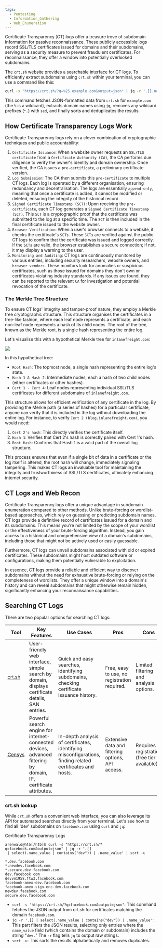 ```yaml
---
tags:
  - Pentesting
  - Information_Gathering
  - Web_Enumeration
---
```

Certificate Transparency (CT) logs offer a treasure trove of subdomain information for passive reconnaissance. These publicly accessible logs record SSL/TLS certificates issued for domains and their subdomains, serving as a security measure to prevent fraudulent certificates. For reconnaissance, they offer a window into potentially overlooked subdomains.

The `crt.sh` website provides a searchable interface for CT logs. To efficiently extract subdomains using `crt.sh` within your terminal, you can use a command like this:

```bash
curl -s "https://crt.sh/?q=%25.example.com&output=json" | jq -r '.[].name_value' | sed 's/\*\.//g' | sort -u
```

This command fetches JSON-formatted data from `crt.sh` for `example.com` (the `%` is a wildcard), extracts domain names using `jq`, removes any wildcard prefixes (`*.`) with `sed`, and finally sorts and deduplicates the results.

## How Certificate Transparency Logs Work

Certificate Transparency logs rely on a clever combination of cryptographic techniques and public accountability:

1. `Certificate Issuance`: When a website owner requests an `SSL/TLS certificate` from a `Certificate Authority (CA)`, the CA performs due diligence to verify the owner's identity and domain ownership. Once verified, the CA issues a `pre-certificate`, a preliminary certificate version.
2. `Log Submission`: The CA then submits this `pre-certificate` to multiple CT logs. Each log is operated by a different organisation, ensuring redundancy and decentralisation. The logs are essentially `append-only`, meaning that once a certificate is added, it cannot be modified or deleted, ensuring the integrity of the historical record.
3. `Signed Certificate Timestamp (SCT)`: Upon receiving the `pre-certificate`, each CT log generates a `Signed Certificate Timestamp (SCT)`. This `SCT` is a cryptographic proof that the certificate was submitted to the log at a specific time. The `SCT` is then included in the final certificate issued to the website owner.
4. `Browser Verification`: When a user's browser connects to a website, it checks the certificate's `SCTs`. These `SCTs` are verified against the public CT logs to confirm that the certificate was issued and logged correctly. If the `SCTs` are valid, the browser establishes a secure connection; if not, it may display a warning to the user.
5. `Monitoring and Auditing`: CT logs are continuously monitored by various entities, including security researchers, website owners, and `browser vendors`. These monitors look for anomalies or suspicious certificates, such as those issued for domains they don't own or certificates violating industry standards. If any issues are found, they can be reported to the relevant `CA` for investigation and potential revocation of the certificate.

### The Merkle Tree Structure

To ensure CT logs' integrity and tamper-proof nature, they employ a Merkle tree cryptographic structure. This structure organises the certificates in a tree-like fashion, where each leaf node represents a certificate, and each non-leaf node represents a hash of its child nodes. The root of the tree, known as the Merkle root, is a single hash representing the entire log.

Let's visualise this with a hypothetical Merkle tree for `inlanefreight.com`:

![](https://mermaid.ink/svg/pako:eNqFkk1LxDAQhv9KmIMo7Afb9lRlwdWDFy_qzXjINtMmbNqUbGqRZf-7-TDQlYXmMjPJPPO-kDlBpTlCCY1hvSC7j3vaEXee0NjNJwUfyeZhb9bb23EcV7JTrMPaoGyEXVW6vaPwRZbLLXlhR-EJHxMRcl2TOIXcxCTzzEQnSzpZpPZKN3NCEzxPeB5xjt8zdJZsZlds5slm8c9mkXSKSLFezun80cFxuH3T2vrKjfJpeLn08KgU2aHS40Q9zLrg3QMsoEXTMsnd7518IwUrsEUKpUs5MwcKtDu7PjZY_f7TVVBaM-ACjB4aAWXN1NFVQ8-ZxWfJ3Aq0qQW5tNq8xt0IK3L-BUqZrhE)

In this hypothetical tree:

- `Root Hash`: The topmost node, a single hash representing the entire log's state.
- `Hash 1 & Hash 2`: Intermediate nodes, each a hash of two child nodes (either certificates or other hashes).
- `Cert 1 - Cert 4`: Leaf nodes representing individual SSL/TLS certificates for different subdomains of `inlanefreight.com`.

This structure allows for efficient verification of any certificate in the log. By providing the Merkle path (a series of hashes) for a particular certificate, anyone can verify that it is included in the log without downloading the entire log. For instance, to verify `Cert 2 (blog.inlanefreight.com)`, you would need:

1. `Cert 2's hash`: This directly verifies the certificate itself.
2. `Hash 1`: Verifies that Cert 2's hash is correctly paired with Cert 1's hash.
3. `Root Hash`: Confirms that Hash 1 is a valid part of the overall log structure.

This process ensures that even if a single bit of data in a certificate or the log itself is altered, the root hash will change, immediately signaling tampering. This makes CT logs an invaluable tool for maintaining the integrity and trustworthiness of SSL/TLS certificates, ultimately enhancing internet security.

  

## CT Logs and Web Recon

Certificate Transparency logs offer a unique advantage in subdomain enumeration compared to other methods. Unlike brute-forcing or wordlist-based approaches, which rely on guessing or predicting subdomain names, CT logs provide a definitive record of certificates issued for a domain and its subdomains. This means you're not limited by the scope of your wordlist or the effectiveness of your brute-forcing algorithm. Instead, you gain access to a historical and comprehensive view of a domain's subdomains, including those that might not be actively used or easily guessable.

Furthermore, CT logs can unveil subdomains associated with old or expired certificates. These subdomains might host outdated software or configurations, making them potentially vulnerable to exploitation.

In essence, CT logs provide a reliable and efficient way to discover subdomains without the need for exhaustive brute-forcing or relying on the completeness of wordlists. They offer a unique window into a domain's history and can reveal subdomains that might otherwise remain hidden, significantly enhancing your reconnaissance capabilities.

## Searching CT Logs

There are two popular options for searching CT logs:

|Tool|Key Features|Use Cases|Pros|Cons|
|---|---|---|---|---|
|[crt.sh](https://crt.sh/)|User-friendly web interface, simple search by domain, displays certificate details, SAN entries.|Quick and easy searches, identifying subdomains, checking certificate issuance history.|Free, easy to use, no registration required.|Limited filtering and analysis options.|
|[Censys](https://search.censys.io/)|Powerful search engine for internet-connected devices, advanced filtering by domain, IP, certificate attributes.|In-depth analysis of certificates, identifying misconfigurations, finding related certificates and hosts.|Extensive data and filtering options, API access.|Requires registration (free tier available).|

### crt.sh lookup

While `crt.sh` offers a convenient web interface, you can also leverage its API for automated searches directly from your terminal. Let's see how to find all 'dev' subdomains on `facebook.com` using `curl` and `jq`:

Certificate Transparency Logs

```shell-session
arenwald@htb[/htb]$ curl -s "https://crt.sh/?q=facebook.com&output=json" | jq -r '.[]
 | select(.name_value | contains("dev")) | .name_value' | sort -u
 
*.dev.facebook.com
*.newdev.facebook.com
*.secure.dev.facebook.com
dev.facebook.com
devvm1958.ftw3.facebook.com
facebook-amex-dev.facebook.com
facebook-amex-sign-enc-dev.facebook.com
newdev.facebook.com
secure.dev.facebook.com
```

- `curl -s "https://crt.sh/?q=facebook.com&output=json"`: This command fetches the JSON output from crt.sh for certificates matching the domain `facebook.com`.
- `jq -r '.[] | select(.name_value | contains("dev")) | .name_value'`: This part filters the JSON results, selecting only entries where the `name_value` field (which contains the domain or subdomain) includes the string "`dev.`" The `-r` flag tells `jq` to output raw strings.
- `sort -u`: This sorts the results alphabetically and removes duplicates.